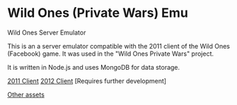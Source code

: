 # Wild Ones (Private Wars) Emu
Wild Ones Server Emulator

This is an a server emulator compatible with the 2011 client of the Wild Ones (Facebook) game. It was used in the "Wild Ones Private Wars" project.

It is written in Node.js and uses MongoDB for data storage.

<a href="http://www.fastswf.com/1R-uVQM">2011 Client</a>
<a href="http://www.2flashgames.com/2fgkjn134kjlh1cfn81vc34/flash/f-Wild-Ones-88696.swf">2012 Client</a> [Requires further development]

<a href="http://www.mediafire.com/file/mmngzxamaqq6153/WO+swf.rar">Other assets</a>

